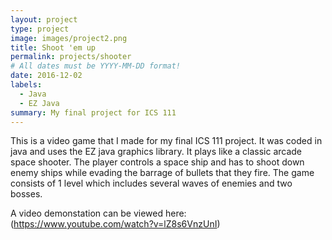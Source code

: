 ```yaml
---
layout: project
type: project
image: images/project2.png
title: Shoot 'em up
permalink: projects/shooter
# All dates must be YYYY-MM-DD format!
date: 2016-12-02
labels:
  - Java
  - EZ Java
summary: My final project for ICS 111
---
```


This is a video game that I made for my final ICS 111 project.  It was coded in java and uses the EZ java graphics library.  It plays like a classic arcade space shooter.  The player controls a space ship and has to shoot down enemy ships while evading the barrage of bullets that they fire.  The game consists of 1 level which includes several waves of enemies and two bosses.

A video demonstation can be viewed here: (https://www.youtube.com/watch?v=lZ8s6VnzUnI)

